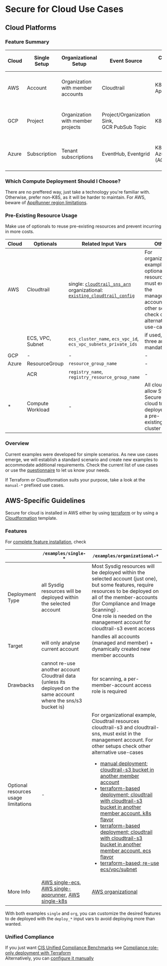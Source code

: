 # Secure for Cloud Use Cases

## Cloud Platforms

### Feature Summary

| Cloud | Single Setup | Organizational Setup | Event Source | Compute Deployment Options | Sysdig Role Setup | Image Scanning Options | Spawned Scanning Service
| -- | --- | --- | --- | --- | --- | --- | --- |
| AWS | Account | Organization with member accounts | Cloudtrail | K8S `-k8s`, ECS `-ecs`, AppRunner `-apprunner` | IAM Role with Trusted Identity | ECS deployed images,<br/>ECR, Public Repositories | Codebuild project |
| GCP | Project | Organization with member projects | Project/Organization Sink,<br/> GCR PubSub Topic | K8S `-k8s`, CloudRun | Workload Identity Federation | CloudRun deployed images,<br/>GCR, Public Repositories |Cloudbuild task |
| Azure | Subscription | Tenant subscriptions| EventHub, Eventgrid | K8S `-k8s`, AzureContainerInstances (ACI) | Azure Lighthouse | ACI deployed images,<br/> ACR, Public Repositories | ACR Task |


### Which Compute Deployment Should I Choose?

There are no preffered way, just take a technology you're familiar with. Otherwise, prefer non-K8S, as it will be harder to maintain.
For AWS, beware of [AppRunner region limitations](https://github.com/sysdiglabs/terraform-aws-secure-for-cloud/blob/master/examples/single-account-apprunner/README.md#prerequisites).


### Pre-Existing Resource Usage

Make use of optionals to reuse pre-existing resources and prevent incurring in more costs.

|  Cloud |  Optionals | Related Input Vars | Other |
| -- | --| -- | -- |
| AWS  | Cloudtrail | single: [`cloudtrail_sns_arn`](https://github.com/sysdiglabs/terraform-aws-secure-for-cloud/tree/master/examples/single-account-ecs#input_cloudtrail_sns_arn)<br/>organizational: [`existing_cloudtrail_config`](https://github.com/sysdiglabs/terraform-aws-secure-for-cloud/tree/master/examples/organizational#input_existing_cloudtrail_config) |  For organizational example, optional resources must exist in the management account. For other setups check other alternative use-cases |
| | ECS, VPC, Subnet | `ecs_cluster_name`, `ecs_vpc_id`, `ecs_vpc_subnets_private_ids` | if used, the three are mandatory  |
| GCP | - | - | - |
| Azure | ResourceGroup | `resource_group_name` | - |
| | ACR | `registry_name`, `registry_resource_group_name` | - |
| * | Compute Workload | - | All clouds allow Sysdig Secure for cloud to be deployed on a pre-existing K8S cluster|

### Overview

Current examples were developed for simple scenarios.
As new use cases emerge, we will establish a standard scenario and create new examples to accommodate additional requirements.
Check the current list of use cases or use the [questionnaire](./_questionnaire.md) to let us know your needs.

If Terraform or Cloudformation suits your purpose, take a look at the `manual-*` prefixed use cases.

## AWS-Specific Guidelines

Secure for cloud is installed in AWS either by using [terraform](https://github.com/sysdiglabs/terraform-aws-secure-for-cloud) or by using a [Cloudformation](https://github.com/sysdiglabs/aws-templates-secure-for-cloud) template.

### Features

For [complete feature installation](https://docs.sysdig.com/en/docs/sysdig-secure/sysdig-secure-for-cloud/#features), check


|                   | `/examples/single-*`                                               | `/examples/organizational-*` |
| --| -- | -- |
| Deployment Type   | all Sysdig resources will be deployed within the selected account | Most Sysdig resources will be deployed within the selected account (just one), but some features, require resources to be deployed on all of the member-accounts (for Compliance and Image Scanning) . <br />One role is needed on the management account for cloudtrail-s3 event access |
| Target          | will only analyse current account                                 |  handles all accounts (managed and member) + dynamically created new member accounts|
| Drawbacks         | cannot re-use another account Cloudtrail data (unless its deployed on the same account where the sns/s3 bucket is) | for scanning, a per-member-account access role is required |
| Optional resources usage limitations | - |  For organizational example, Cloudtrail resources cloudtrail-s3 and cloudtrail-sns, must exist in the management account. For other setups check other alternative use-cases</br><ul><li>[manual deployment; cloudtrail-s3 bucket in another member account](./manual-org-three-way.md)</li><li>[terraform-based deployment; cloudtrail with cloudtrail-s3 bucket in another member account. k8s flavor](./org-three-way-k8s.md)</li><li>[terraform-based deployment; cloudtrail with cloudtrail-s3 bucket in another member account. ecs flavor](./org-three-way-ecs.md)</li><li>[terraform-based; re-use ecs/vpc/subnet](./org-existing-cloudtrail-ecs-vpc-subnet.md)</li></ul>|
| More Info | [AWS single-ecs](https://github.com/sysdiglabs/terraform-aws-secure-for-cloud/tree/master/examples/single-account-ecs), [AWS single-apprunner](https://github.com/sysdiglabs/terraform-aws-secure-for-cloud/tree/master/examples/single-account-apprunner), [AWS single-k8s](https://github.com/sysdiglabs/terraform-aws-secure-for-cloud/tree/master/examples/single-account-k8s) | [AWS organizational](https://github.com/sysdiglabs/terraform-aws-secure-for-cloud/tree/master/examples/organizational) |

With both examples `single` and `org`, you can customize the desired features to de deployed with the `deploy_*` input vars to avoid deploying more than wanted.

### Unified Compliance

If you just want [CIS Unified Compliance Benchmarks](https://docs.sysdig.com/en/docs/sysdig-secure/posture/compliance/compliance-unified-/)
see [Compliance role-only deployment with Terraform](https://docs.sysdig.com/en/docs/installation/sysdig-secure-for-cloud/deploy-sysdig-secure-for-cloud-agentless/)
<br/>Alternatively, you can [configure it manually](./manual-compliance.md)
